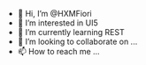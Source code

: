 - 👋 Hi, I’m @HXMFiori
- 👀 I’m interested in UI5
- 🌱 I’m currently learning REST
- 💞️ I’m looking to collaborate on ...
- 📫 How to reach me ...

<!---
HXMFiori/HXMFiori is a ✨ special ✨ repository because its `README.md` (this file) appears on your GitHub profile.
You can click the Preview link to take a look at your changes.
--->
